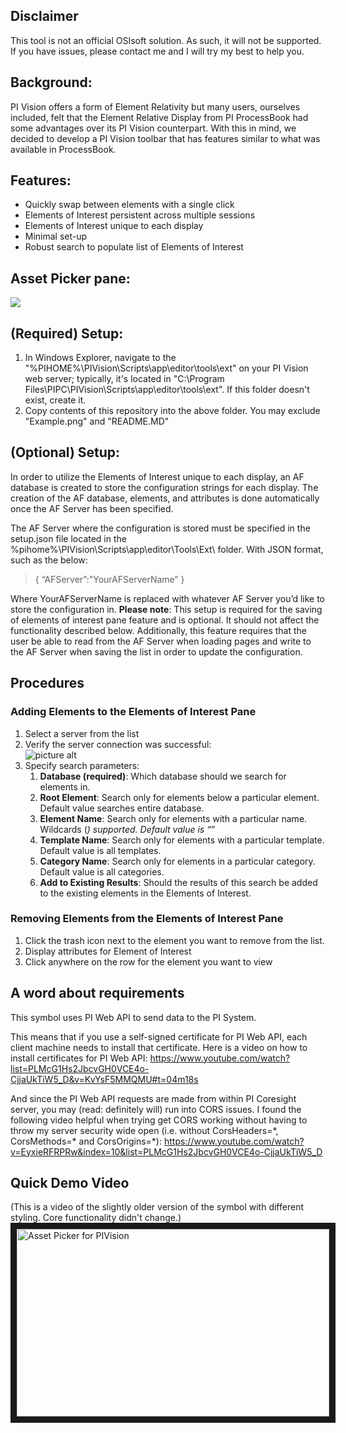 ## Disclaimer
This tool is not an official OSIsoft solution.  As such, it will not be supported.  If you have issues, please contact me and I will try my best to help you.

## Background:
PI Vision offers a form of Element Relativity but many users, ourselves included, felt that the Element Relative Display from PI ProcessBook had some advantages over its PI Vision counterpart.  With this in mind, we decided to develop a PI Vision toolbar that has features similar to what was available in ProcessBook. 

## Features:
- Quickly swap between elements with a single click 
- Elements of Interest persistent across multiple sessions 
- Elements of Interest unique to each display 
- Minimal set-up 
- Robust search to populate list of Elements of Interest

## Asset Picker pane: 

<img src="https://github.com/osipmartin/PI-Coresight-Custom-Symbols/blob/master/Community%20Samples/CoolTeam/Example.png" />

## (Required) Setup: 

1. In Windows Explorer, navigate to the "%PIHOME%\PIVision\Scripts\app\editor\tools\ext" on your PI Vision web server; typically, it's located in "C:\Program Files\PIPC\PIVision\Scripts\app\editor\tools\ext".
If this folder doesn't exist, create it.
2. Copy contents of this repository into the above folder.  You may exclude "Example.png" and "README.MD"

## (Optional) Setup:

In order to utilize the Elements of Interest unique to each display, an AF database is created to store the configuration strings for each display. The creation of the AF database, elements, and attributes is done automatically once the AF Server has been specified.

The AF Server where the configuration is stored must be specified in the setup.json file located in the %pihome%\PIVision\Scripts\app\editor\Tools\Ext\ folder. With JSON format, such as the below: 
>{
	“AFServer”:"YourAFServerName” 
} 

Where YourAFServerName is replaced with whatever AF Server you’d like to store the configuration in. 
<b>Please note</b>: This setup is required for the saving of elements of interest pane feature and is optional. It should not affect the functionality described below. Additionally, this feature requires that the user be able to read from the AF Server when loading pages and write to the AF Server when saving the list in order to update the configuration.

## Procedures 

### Adding Elements to the Elements of Interest Pane 
1. Select a server from the list 
2. Verify the server connection was successful:  
![picture alt](http://imgur.com/ra3xpQG)
3. Specify search parameters: 
    1. <b>Database (required)</b>: Which database should we search for elements in. 
    2. <b>Root Element</b>: Search only for elements below a particular element.  Default value searches entire database.  
    3. <b>Element Name</b>: Search only for elements with a particular name.  Wildcards (*) supported.  Default value is “*” 
    4. <b>Template Name</b>: Search only for elements with a particular template.  Default value is all templates. 
    5. <b>Category Name</b>: Search only for elements in a particular category.  Default value is all categories. 
    6. <b>Add to Existing Results</b>: Should the results of this search be added to the existing elements in the Elements of Interest. 
### Removing Elements from the Elements of Interest Pane 
1. Click the trash icon next to the element you want to remove from the list. 
2. Display attributes for Element of Interest 
3. Click anywhere on the row for the element you want to view 

## A word about requirements

This symbol uses PI Web API to send data to the PI System.

This means that if you use a self-signed certificate for PI Web API, each client machine needs to install that certificate. 
Here is a video on how to install certificates for PI Web API: https://www.youtube.com/watch?list=PLMcG1Hs2JbcvGH0VCE4o-CjjaUkTiW5_D&v=KvYsF5MMQMU#t=04m18s

And since the PI Web API requests are made from within PI Coresight server, you may (read: definitely will) run into CORS issues.
I found the following video helpful when trying get CORS working without having to throw my server security wide open
 (i.e. without CorsHeaders=\*, CorsMethods=\* and CorsOrigins=*): https://www.youtube.com/watch?v=EyxieRFRPRw&index=10&list=PLMcG1Hs2JbcvGH0VCE4o-CjjaUkTiW5_D

## Quick Demo Video

(This is a video of the slightly older version of the symbol with different styling. Core functionality didn't change.) 
<a href="https://youtu.be/3cOMefteQlE" target="_blank"><img src="http://img.youtube.com/vi/3cOMefteQlE/0.jpg" 
alt="Asset Picker for PIVision" width="500" height="300" border="10" /></a>
